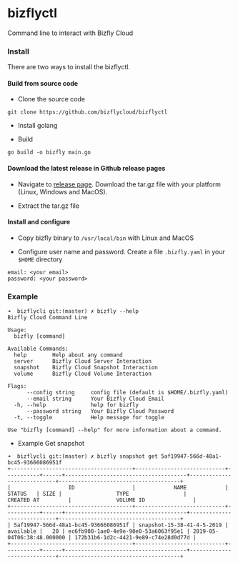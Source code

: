 # bizflyctl

Command line to interact with Bizfly Cloud 

### Install

There are two ways to install the bizflyctl.

#### Build from source code

- Clone the source code 

```shell script
git clone https://github.com/bizflycloud/bizflyctl
```

- Install golang

- Build 

```shell script
go build -o bizfly main.go
```

#### Download the latest release in Github release pages

- Navigate to [release page](https://github.com/bizflycloud/bizflyctl/releases). Download the tar.gz file with your platform (Linux, Windows and MacOS).

- Extract the tar.gz file


#### Install and configure

- Copy bizfly binary to `/usr/local/bin` with Linux and MacOS

- Configure user name and password. Create a file `.bizfly.yaml` in your `$HOME` directory

```
email: <your email>
password: <your password>
```


### Example

```shell script
➜  bizflycli git:(master) ✗ bizfly --help
Bizfly Cloud Command Line

Usage:
  bizfly [command]

Available Commands:
  help        Help about any command
  server      Bizfly Cloud Server Interaction
  snapshot    Bizfly Cloud Snapshot Interaction
  volume      Bizfly Cloud Volume Interaction

Flags:
      --config string     config file (default is $HOME/.bizfly.yaml)
      --email string      Your Bizfly Cloud Email
  -h, --help              help for bizfly
      --password string   Your Bizfly Cloud Password
  -t, --toggle            Help message for toggle

Use "bizfly [command] --help" for more information about a command.

```

- Example Get snapshot

```shell script
➜  bizflycli git:(master) ✗ bizfly snapshot get 5af19947-566d-48a1-bc45-93666086951f
+--------------------------------------+----------------------------+-----------+------+--------------------------------------+----------------------------+--------------------------------------+
|                  ID                  |            NAME            |  STATUS   | SIZE |                 TYPE                 |         CREATED AT         |              VOLUME ID               |
+--------------------------------------+----------------------------+-----------+------+--------------------------------------+----------------------------+--------------------------------------+
| 5af19947-566d-48a1-bc45-93666086951f | snapshot-15-38-41-4-5-2019 | available |   20 | ec6fb900-1ae0-4e9e-90e0-53a6063f95e1 | 2019-05-04T06:38:48.000000 | 172b31b6-1d2c-4421-9e89-c74e28d0d77d |
+--------------------------------------+----------------------------+-----------+------+--------------------------------------+----------------------------+--------------------------------------+

```
